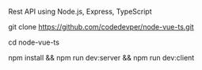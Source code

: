 Rest API using Node.js, Express, TypeScript

git clone https://github.com/codedevper/node-vue-ts.git

cd node-vue-ts

npm install && npm run dev:server && npm run dev:client

